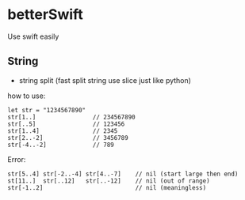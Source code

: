 # betterSwift
Use swift easily

## String
- string split (fast split string use slice just like python)

how to use:
```
let str = "1234567890"
str[1..]  				// 234567890
str[..5]   				// 123456
str[1..4]  				// 2345
str[2..-2]          	// 3456789
str[-4..-2]				// 789
```
Error:
```
str[5..4] str[-2..-4] str[4..-7] 	// nil (start large then end)
st[11..]  str[..12]   str[..-12] 	// nil (out of range)
str[-1..2]							// nil (meaningless)
```